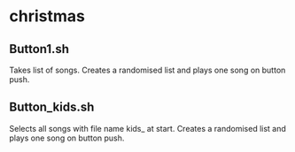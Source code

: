 # christmas
## Button1.sh
Takes list of songs. Creates a randomised list and plays one song on button push.
## Button_kids.sh
Selects all songs with file name kids_ at start. Creates a randomised list and plays one song on button push.
